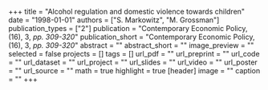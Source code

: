 +++
title = "Alcohol regulation and domestic violence towards children"
date = "1998-01-01"
authors = ["S. Markowitz", "M. Grossman"]
publication_types = ["2"]
publication = "Contemporary Economic Policy, (16), 3, _pp. 309-320_"
publication_short = "Contemporary Economic Policy, (16), 3, _pp. 309-320_"
abstract = ""
abstract_short = ""
image_preview = ""
selected = false
projects = []
tags = []
url_pdf = ""
url_preprint = ""
url_code = ""
url_dataset = ""
url_project = ""
url_slides = ""
url_video = ""
url_poster = ""
url_source = ""
math = true
highlight = true
[header]
image = ""
caption = ""
+++
